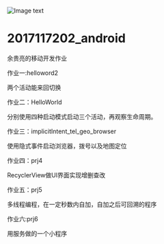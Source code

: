 

![Image text](https://raw.githubusercontent.com/sparkemm/2017117202_android/master/img-folder/android.png)

# 2017117202_android

余贵亮的移动开发作业

作业一:helloword2

两个活动能来回切换

作业二：HelloWorld

分别使用四种启动模式启动三个活动，再观察生命周期。

作业三：implicitIntent_tel_geo_browser

使用隐式事件启动浏览器，拨号以及地图定位

作业四：prj4 

RecyclerView做UI界面实现增删查改

作业五：prj5

多线程编程，在一定秒数内自加，自加之后可回溯的程序

作业六:prj6

用服务做的一个小程序







